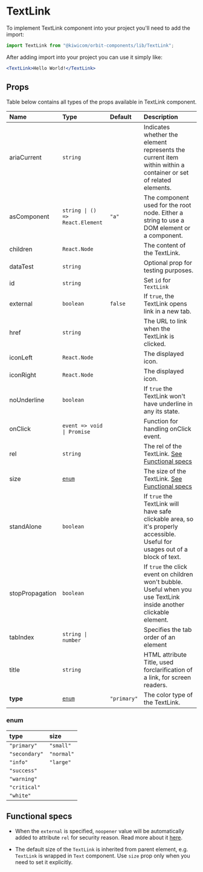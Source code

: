 # TextLink

To implement TextLink component into your project you'll need to add the import:

```jsx
import TextLink from "@kiwicom/orbit-components/lib/TextLink";
```

After adding import into your project you can use it simply like:

```jsx
<TextLink>Hello World!</TextLink>
```

## Props

Table below contains all types of the props available in TextLink component.

| Name            | Type                            | Default     | Description                                                                                                                  |
| :-------------- | :------------------------------ | :---------- | :--------------------------------------------------------------------------------------------------------------------------- |
| ariaCurrent     | `string`                        |             | Indicates whether the element represents the current item within within a container or set of related elements.              |
| asComponent     | `string \| () => React.Element` | `"a"`       | The component used for the root node. Either a string to use a DOM element or a component.                                   |
| children        | `React.Node`                    |             | The content of the TextLink.                                                                                                 |
| dataTest        | `string`                        |             | Optional prop for testing purposes.                                                                                          |
| id              | `string`                        |             | Set `id` for `TextLink`                                                                                                      |
| external        | `boolean`                       | `false`     | If `true`, the TextLink opens link in a new tab.                                                                             |
| href            | `string`                        |             | The URL to link when the TextLink is clicked.                                                                                |
| iconLeft        | `React.Node`                    |             | The displayed icon.                                                                                                          |
| iconRight       | `React.Node`                    |             | The displayed icon.                                                                                                          |
| noUnderline     | `boolean`                       |             | If `true` the TextLink won't have underline in any its state.                                                                |
| onClick         | `event => void \| Promise`      |             | Function for handling onClick event.                                                                                         |
| rel             | `string`                        |             | The rel of the TextLink. [See Functional specs](#functional-specs)                                                           |
| size            | [`enum`](#enum)                 |             | The size of the TextLink. [See Functional specs](#functional-specs)                                                          |
| standAlone      | `boolean`                       |             | If `true` the TextLink will have safe clickable area, so it's properly accessible. Useful for usages out of a block of text. |
| stopPropagation | `boolean`                       |             | If `true` the click event on children won't bubble. Useful when you use TextLink inside another clickable element.           |
| tabIndex        | `string \| number`              |             | Specifies the tab order of an element                                                                                        |
| title           | `string`                        |             | HTML attribute Title, used forclarification of a link, for screen readers.                                                   |
| **type**        | [`enum`](#enum)                 | `"primary"` | The color type of the TextLink.                                                                                              |

### enum

| type          | size       |
| :------------ | :--------- |
| `"primary"`   | `"small"`  |
| `"secondary"` | `"normal"` |
| `"info"`      | `"large"`  |
| `"success"`   |
| `"warning"`   |
| `"critical"`  |
| `"white"`     |

## Functional specs

- When the `external` is specified, `noopener` value will be automatically added to attribute `rel` for security reason. Read more about it [here](https://web.dev/external-anchors-use-rel-noopener/).

- The default size of the `TextLink` is inherited from parent element, e.g. `TextLink` is wrapped in `Text` component. Use `size` prop only when you need to set it explicitly.
